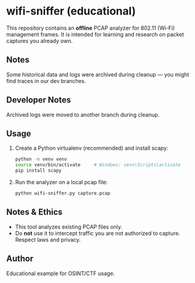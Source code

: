 # wifi-sniffer (educational)

This repository contains an **offline** PCAP analyzer for 802.11 (Wi-Fi) management frames.
It is intended for learning and research on packet captures you already own.

## Notes
Some historical data and logs were archived during cleanup — you might find traces in our dev branches.

## Developer Notes
Archived logs were moved to another branch during cleanup.
## Usage

1. Create a Python virtualenv (recommended) and install scapy:
   ```bash
   python -m venv venv
   source venv/bin/activate     # Windows: venv\Scripts\activate
   pip install scapy
   ```

2. Run the analyzer on a local pcap file:
   ```bash
   python wifi-sniffer.py capture.pcap
   ```

## Notes & Ethics
- This tool analyzes existing PCAP files only.
- Do **not** use it to intercept traffic you are not authorized to capture. Respect laws and privacy.

## Author
Educational example for OSINT/CTF usage.
